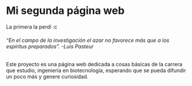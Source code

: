 # Mi segunda página web
La primera la perdí :c

###### *“En el campo de la investigación el azar no favorece más que a los espíritus preparados”.* -Luis Pasteur

Este proyecto es una página web dedicada a cosas básicas de la carrera que estudio, ingeniería en biotecnología, esperando que se pueda difundir un poco más y genere curiosidad.
